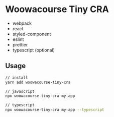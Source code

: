 # Woowacourse Tiny CRA

- webpack
- react
- styled-component
- eslint
- prettier
- typescript (optional)

## Usage

```sh
// install
yarn add woowacourse-tiny-cra
```

```sh
// javascript
npx woowacourse-tiny-cra my-app

// typescript
npx woowacourse-tiny-cra my-app --typescript
```
